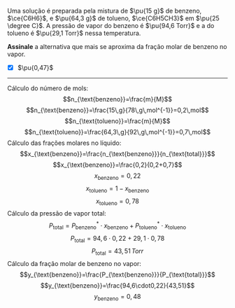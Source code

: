 Uma solução é preparada pela mistura de $\pu{15 g}$ de benzeno, $\ce{C6H6}$, e $\pu{64,3 g}$ de tolueno, $\ce{C6H5CH3}$ em $\pu{25 \degree C}$. A pressão de vapor do benzeno é $\pu{94,6 Torr}$ e a do tolueno é $\pu{29,1 Torr}$ nessa temperatura.

**Assinale** a alternativa que mais se aproxima da fração molar de benzeno no vapor.

- [x] $\pu{0,47}$

---

Cálculo do número de mols:
$$n_{\text{benzeno}}=\frac{m}{M}$$
$$n_{\text{benzeno}}=\frac{15\,g}{78\,g\,mol^{-1}}=0,2\,mol$$
$$n_{\text{tolueno}}=\frac{m}{M}$$
$$n_{\text{tolueno}}=\frac{64,3\,g}{92\,g\,mol^{-1}}=0,7\,mol$$
Cálculo das frações molares no líquido:
$$x_{\text{benzeno}}=\frac{n_{\text{benzeno}}}{n_{\text{total}}}$$
$$x_{\text{benzeno}}=\frac{0,2}{0,2+0,7}$$
$$x_{\text{benzeno}}=0,22$$
$$x_{\text{tolueno}}=1-x_{\text{benzeno}}$$
$$x_{\text{tolueno}}=0,78 $$
Cálculo da pressão de vapor total:
$$P_{\text{total}}=P_{\text{benzeno}}^{*}\cdot x_{\text{benzeno}}+P_{\text{tolueno}}^{*}\cdot x_{\text{tolueno}}$$
$$P_{\text{total}}=94,6\cdot0,22+29,1\cdot0,78$$
$$P_{\text{total}}=43,51 \,Torr$$
Cálculo da fração molar de benzeno no vapor:
$$y_{\text{benzeno}}=\frac{P_{\text{benzeno}}}{P_{\text{total}}}$$
$$y_{\text{benzeno}}=\frac{94,6\cdot0,22}{43,51}$$
$$y_{\text{benzeno}}=0,48$$

